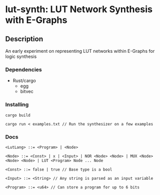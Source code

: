 # lut-synth: LUT Network Synthesis with E-Graphs

## Description
An early experiment on representing LUT networks within E-Graphs for logic synthesis

### Dependencies
* Rust/cargo
  * egg
  * bitvec

### Installing
`cargo build`

`cargo run < examples.txt // Run the synthesizer on a few examples`

### Docs

`<LutLang> ::= <Program> | <Node>`

`<Node> ::= <Const> | x | <Input> | NOR <Node> <Node> | MUX <Node> <Node> <Node> | LUT <Program> Node ... Node`

`<Const> ::= false | true // Base type is a bool`

`<Input> ::= <String> // Any string is parsed as an input variable`

`<Program> ::= <u64> // Can store a program for up to 6 bits`